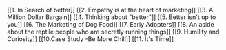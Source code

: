 [[1. In Search of better]]
[[2. Empathy is at the heart of marketing]]
[[3. A Million Dollar Bargain]]
[[4. Thinking about "better"]]
[[5. Better isn't up to you]]
[[6. The Marketing of Dog Food]]
[[7. Early Adopters]]
[[8. An aside about the reptile people who are secretly running things]]
[[9. Humility and Curiosity]]
[[10.Case Study -Be More Chill]]
[[11. It's Time]]
